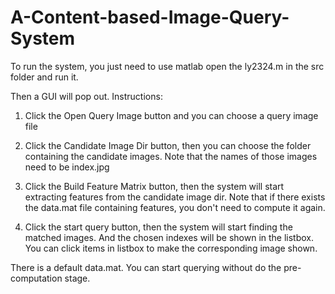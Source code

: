 # A-Content-based-Image-Query-System
To run the system, you just need to use matlab open the ly2324.m in the src folder and run it.

Then a GUI will pop out. Instructions:

1. Click the Open Query Image button and you can choose a query image file

2. Click the Candidate Image Dir button, then you can choose the folder containing the candidate images. Note that the names of those images need to be index.jpg

3. Click the Build Feature Matrix button, then the system will start extracting features from the candidate image dir. Note that if there exists the data.mat file containing features, you don't need to compute it again.

4. Click the start query button, then the system will start finding the matched images. And the chosen indexes will be shown in the listbox. You can click items in listbox to make the corresponding image shown.

There is a default data.mat. You can start querying without do the pre-computation stage.
